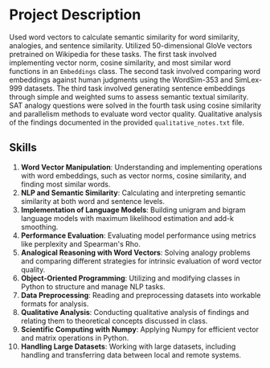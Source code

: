 # Project Description
Used word vectors to calculate semantic similarity for word similarity, analogies, and sentence similarity. Utilized 50-dimensional GloVe vectors pretrained on Wikipedia for these tasks. The first task involved implementing vector norm, cosine similarity, and most similar word functions in an `Embeddings` class. The second task involved comparing word embeddings against human judgments using the WordSim-353 and SimLex-999 datasets. The third task involved generating sentence embeddings through simple and weighted sums to assess semantic textual similarity. SAT analogy questions were solved in the fourth task using cosine similarity and parallelism methods to evaluate word vector quality. Qualitative analysis of the findings documented in the provided `qualitative_notes.txt` file.

## Skills

1. **Word Vector Manipulation**: Understanding and implementing operations with word embeddings, such as vector norms, cosine similarity, and finding most similar words.
2. **NLP and Semantic Similarity**: Calculating and interpreting semantic similarity at both word and sentence levels.
3. **Implementation of Language Models**: Building unigram and bigram language models with maximum likelihood estimation and add-k smoothing.
4. **Performance Evaluation**: Evaluating model performance using metrics like perplexity and Spearman's Rho.
5. **Analogical Reasoning with Word Vectors**: Solving analogy problems and comparing different strategies for intrinsic evaluation of word vector quality.
6. **Object-Oriented Programming**: Utilizing and modifying classes in Python to structure and manage NLP tasks.
7. **Data Preprocessing**: Reading and preprocessing datasets into workable formats for analysis.
8. **Qualitative Analysis**: Conducting qualitative analysis of findings and relating them to theoretical concepts discussed in class.
9. **Scientific Computing with Numpy**: Applying Numpy for efficient vector and matrix operations in Python.
10. **Handling Large Datasets**: Working with large datasets, including handling and transferring data between local and remote systems.
